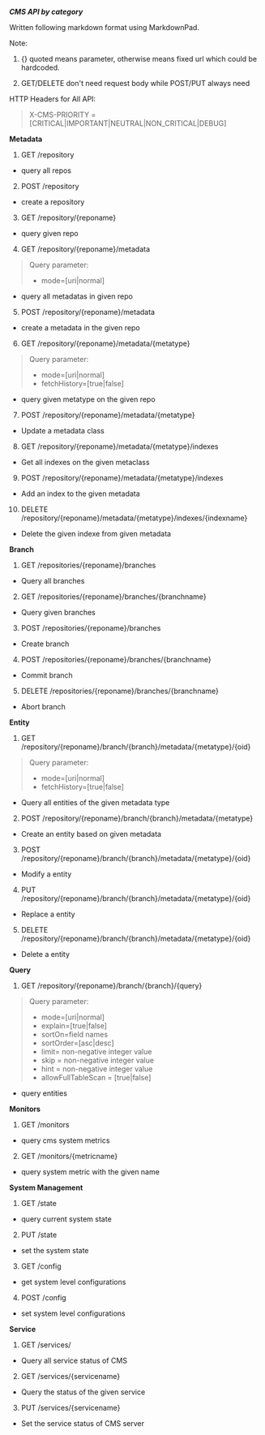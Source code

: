***CMS API by category***

Written following markdown format using MarkdownPad.

Note: 

1. {} quoted means parameter, otherwise means fixed url which could be hardcoded. 

2. GET/DELETE don't need request body while POST/PUT always need 

HTTP Headers for All API:
> X-CMS-PRIORITY = [CRITICAL|IMPORTANT|NEUTRAL|NON_CRITICAL|DEBUG]

**Metadata**

1. GET  /repository
 - query all repos
2. POST /repository
 - create a repository
3. GET /repository/{reponame}
 - query given repo
4. GET /repository/{reponame}/metadata
 > Query parameter: 
 >  - mode=[uri|normal]

 - query all metadatas in given repo
5. POST /repository/{reponame}/metadata
 - create a metadata in the given repo
6. GET /repository/{reponame}/metadata/{metatype}
 > Query parameter: 
 >  - mode=[uri|normal]
 >  - fetchHistory=[true|false]

 - query given metatype on the given repo
7. POST /repository/{reponame}/metadata/{metatype}
 - Update a metadata class

8. GET /repository/{reponame}/metadata/{metatype}/indexes
 - Get all indexes on the given metaclass

9. POST /repository/{reponame}/metadata/{metatype}/indexes
 - Add an index to the given metadata

10. DELETE /repository/{reponame}/metadata/{metatype}/indexes/{indexname}
 - Delete the given indexe from given metadata

**Branch**

1. GET /repositories/{reponame}/branches
 - Query all branches
2. GET /repositories/{reponame}/branches/{branchname}
 - Query given branches
3. POST /repositories/{reponame}/branches
 - Create branch
4. POST /repositories/{reponame}/branches/{branchname}
 - Commit branch
5. DELETE /repositories/{reponame}/branches/{branchname}
 - Abort branch

**Entity**

1. GET /repository/{reponame}/branch/{branch}/metadata/{metatype}/{oid}
 > Query parameter: 
 >  - mode=[uri|normal]
 >  - fetchHistory=[true|false]

 - Query all entities of the given metadata type
2. POST /repository/{reponame}/branch/{branch}/metadata/{metatype}
 - Create an entity based on given metadata
3. POST /repository/{reponame}/branch/{branch}/metadata/{metatype}/{oid}
 - Modify a entity
4. PUT /repository/{reponame}/branch/{branch}/metadata/{metatype}/{oid}
 - Replace a entity
5. DELETE /repository/{reponame}/branch/{branch}/metadata/{metatype}/{oid}
 - Delete a entity

**Query**

1. GET /repository/{reponame}/branch/{branch}/{query}
 > Query parameter: 
 >  - mode=[uri|normal]
 >  - explain=[true|false]
 >  - sortOn=field names
 >  - sortOrder=[asc|desc]
 >  - limit= non-negative integer value
 >  - skip = non-negative integer value
 >  - hint = non-negative integer value
 >  - allowFullTableScan = [true|false]

 - query entities
 

**Monitors**

1. GET /monitors
 - query cms system metrics
2. GET /monitors/{metricname}
 - query system metric with the given name

**System Management**

1. GET /state
 - query current system state
2. PUT /state
 - set the system state
3. GET /config
 - get system level configurations
4. POST /config
 - set system level configurations

**Service**

1. GET /services/
 - Query all service status of CMS
2. GET /services/{servicename}
 - Query the status of the given service
3. PUT /services/{servicename}
 - Set the service status of CMS server